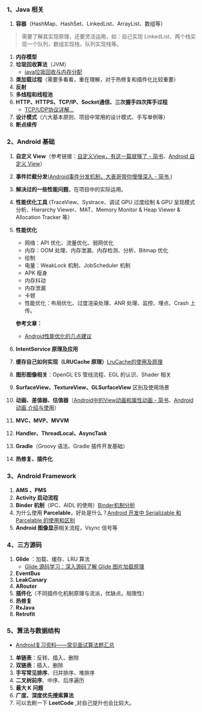 ### 1、Java 相关

1. **容器**（HashMap、HashSet、LinkedList、ArrayList、数组等）

> 需要了解其实现原理，还要灵活运用，如：自己实现 LinkedList、两个栈实现一个队列，数组实现栈，队列实现栈等。

1. **内存模型**
2. **垃圾回收算法**（JVM）
   - [java垃圾回收与内存分配](https://juejin.im/post/5d2fdfa96fb9a07f070e62aa)
3. **类加载过程**（需要多看看，重在理解，对于热修复和插件化比较重要）
4. **反射**
5. **多线程和线程池**
6. **HTTP、HTTPS、TCP/IP、Socket通信、三次握手四次挥手过程**
   - [TCP/UDP协议详解...](https://juejin.im/post/5d2757356fb9a07ef7109ecc)
7. **设计模式**（六大基本原则、项目中常用的设计模式、手写单例等）
8. **断点续传**

### 2、Android 基础

1. **自定义 View**（参考链接：[自定义View，有这一篇就够了 - 简书](https://link.juejin.im?target=https%3A%2F%2Fwww.jianshu.com%2Fp%2Fc84693096e41)、[Android 自定义 View](https://juejin.im/post/5cb7f516e51d456e747c5330)）

2. **事件拦截分发**([Android事件分发机制，大表哥带你慢慢深入 - 简书 ](https://link.juejin.im?target=https%3A%2F%2Fwww.jianshu.com%2Fp%2Ffc0590afb1bf))

3. **解决过的一些性能问题**，在项目中的实际运用。

4. **性能优化工具**  (TraceView、Systrace、调试 GPU 过度绘制 & GPU 呈现模式分析、Hierarchy Viewer、MAT、Memory Monitor & Heap Viewer & Allocation Tracker 等）

5. **性能优化**

   - 网络：API 优化、流量优化、弱网优化
   - 内存：OOM 处理、内存泄漏、内存检测、分析、Bitmap 优化
   - 绘制 
   - 电量：WeakLock 机制、JobScheduler 机制 
   - APK 瘦身
   - 内存抖动 
   - 内存泄漏 
   - 卡顿 
   - 性能优化：布局优化、过度渲染处理、ANR 处理、监控、埋点、Crash 上传。

   **参考文章：**

   - [Android性能优化的几点建议](https://juejin.im/post/5d08eb61f265da1b897ad2df)

6. **IntentService 原理及应用**

7. **缓存自己如何实现（LRUCache 原理）**[LruCache的使用及原理](https://juejin.im/post/5cee0538f265da1b91637539)

8. **图形图像相关**：OpenGL ES 管线流程、EGL 的认识、Shader 相关

9. **SurfaceView、TextureView、GLSurfaceView** 区别及使用场景

10. **动画、差值器、估值器**（[Android中的View动画和属性动画 - 简书](https://link.juejin.im?target=https%3A%2F%2Fwww.jianshu.com%2Fp%2Fb117c974deaf)、[Android 动画 介绍与使用](https://juejin.im/post/5cd581d3e51d453a36384909)）

11. **MVC、MVP、MVVM**

12. **Handler、ThreadLocal、AsyncTask**

13. **Gradle**（Groovy 语法、Gradle 插件开发基础）

14. **热修复、插件化**

### 3、Android Framework

1. **AMS 、PMS**
2. **Activity 启动流程**
3. **Binder 机制**（IPC、AIDL 的使用）[Binder机制分析](../Binder机制分析/)
4. 为什么使用 **Parcelable**，好处是什么？[Android 开发中 Serializable 和 Parcelable 的使用和区别](https://juejin.im/post/5cf0f7886fb9a07ed84228c5)
5. **Android 图像显示**相关流程，Vsync 信号等

### 4、三方源码

1. **Glide** ：加载、缓存、LRU 算法
   - [Glide 源码学习：深入源码了解 Glide 图片加载原理](https://juejin.im/post/5d2d6933f265da1b8c19bce8)
2. **EventBus**
3. **LeakCanary**
4. **ARouter**
5. **插件化**（不同插件化机制原理与流派，优缺点。局限性）
6. **热修复**
7. **RxJava**
8. **Retrofit**

### 5、算法与数据结构

- [Android复习资料——常见面试算法题汇总](https://juejin.im/post/5d29d4def265da1b7638d047)

1. **单链表**：反转、插入、删除
2. **双链表**：插入、删除
3. **手写常见排序**、归并排序、堆排序
4. **二叉树前序**、中序、后序遍历
5. **最大 K 问题**
6. **广度、深度优先搜索算法**
7. 可以去刷一下 **LeetCode** ,对自己提升也会比较大。